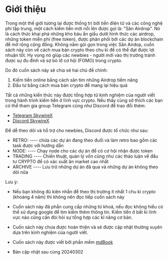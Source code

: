 # Giới thiệu

Trong một thế giới tương lai được thống trị bởi tiền điện tử và các công nghệ phi tập trung, một cách kiếm tiền mới nổi lên được gọi là: "Săn Airdrop". Nó là cách thức khai phá những kho báu ẩn giấu dưới hình thức các airdrop, những token miễn phí (free token), được phân phối bởi các dự án blockchain để mở rộng cộng đồng. Không nằm gói gọn trong việc Săn Airdop, cuốn sách này còn về cách mua bán crypto theo chu kì để có thể đạt được lợi nhuận tốt. Hy vọng nó giúp các newbies - người mới vào thị trường tránh được sự đu đỉnh và sợ bỏ lỡ cơ hội (FOMO) trong crypto.

Do đó cuốn sách này sẽ chia sẻ hai chủ đề chính:

1. Kiếm tiền online bằng cách săn tìm những Airdrop tiềm năng
2. Đầu tư bằng cách mua bán crypto để mang lại hiệu quả

Tất cả những kiến thức này được tổng hợp từ kinh nghiệm của người viết trong hành trình kiếm tiền ở lĩnh vực crypto. Nếu thấy cùng sở thích các bạn có thể tham gia group Telegram cũng như Discord để trao đổi thêm:

- [Telegram SkywireX](https://t.me/skywirex)  
- [Discord SkywireX](https://discord.com/invite/wsenX8Rf2k)

Để dễ theo dõi và hỗ trợ cho newbies, Discord được tổ chức như sau:

- RETRO:
	---- chứa các dự án đang theo đuổi và làm retro bao gồm các task được với hướng dẫn
- NODE:
	---- Chạy node cho các dự án để có cơ hội nhận được token
- TRADING
	---- Chiến thuật, quản lý vốn cũng như các thảo luận về đầu tư CRYPTO để có xác xuất ăn market cao nhất
- ARCHIVE
	---- Lưu trữ những dự án đã qua và những dự án không theo dõi nữa

Lưu ý:

- Nếu bạn không đủ kiên nhẫn để theo thị trường ít nhất 1 chu kì crypto (khoảng 4 năm) thì không nên đọc tiếp cuốn sách này

- Cuốn sách này đã phần cung cấp những từ khoá, nếu đọc không hiểu có thể sử dụng google để tìm kiếm thêm thông tin. Kiếm tiền ở bất kì lĩnh vực nào cũng cần đòi hỏi sự tổng hợp các kĩ năng cơ bản.

- Cuốn sách này chưa được hoàn thiện và sẽ được cập nhật thường xuyên dựa trên kinh nghiệm của người viết.

- Cuốn sách này được viết bởi phần mềm [mdBook](https://github.com/rust-lang/mdBook)

- Bản cập nhật sau cùng 20240302